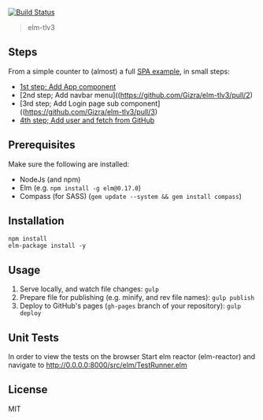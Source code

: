 [![Build Status](https://travis-ci.org/Gizra/elm-tlv3.svg?branch=master)](https://travis-ci.org/Gizra/elm-tlv3)

> elm-tlv3

## Steps

From a simple counter to (almost) a full [SPA example](https://github.com/Gizra/elm-spa-example), in small steps:

* [1st step; Add App component](https://github.com/Gizra/elm-tlv3/pull/1)
* [2nd step; Add navbar menu]((https://github.com/Gizra/elm-tlv3/pull/2)
* [3rd step; Add Login page sub component]((https://github.com/Gizra/elm-tlv3/pull/3)
* [4th step; Add user and fetch from GitHub](https://github.com/Gizra/elm-tlv3/pull/4)

## Prerequisites

Make sure the following are installed:

* NodeJs (and npm)
* Elm (e.g. `npm install -g elm@0.17.0`)
* Compass (for SASS) (`gem update --system && gem install compass`)

## Installation

```shell
npm install
elm-package install -y
```

## Usage

1. Serve locally, and watch file changes: `gulp`
1. Prepare file for publishing (e.g. minify, and rev file names): `gulp publish`
1. Deploy to GitHub's pages (`gh-pages` branch of your repository): `gulp deploy`

## Unit Tests

In order to view the tests on the browser Start elm reactor (elm-reactor) and navigate to http://0.0.0.0:8000/src/elm/TestRunner.elm

## License

MIT

